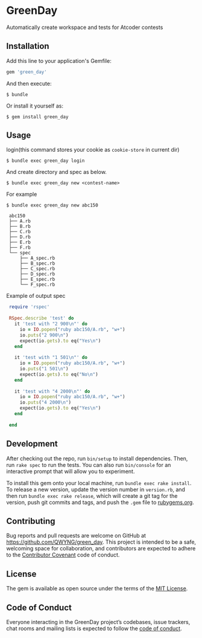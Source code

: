 # GreenDay
Automatically create workspace and tests for Atcoder contests

## Installation

Add this line to your application's Gemfile:

```ruby
gem 'green_day'
```

And then execute:

    $ bundle

Or install it yourself as:

    $ gem install green_day

## Usage
login(this command stores your cookie as `cookie-store` in current dir)

    $ bundle exec green_day login
    
And create directory and spec as below.
   
    $ bundle exec green_day new <contest-name>

For example 
   
    $ bundle exec green_day new abc150
   
   ```
    abc150
    ├── A.rb
    ├── B.rb
    ├── C.rb
    ├── D.rb
    ├── E.rb
    ├── F.rb
    └── spec
        ├── A_spec.rb
        ├── B_spec.rb
        ├── C_spec.rb
        ├── D_spec.rb
        ├── E_spec.rb
        └── F_spec.rb
   ```
   
   Example of output spec
   
   ```ruby
    require 'rspec'
    
    RSpec.describe 'test' do
      it 'test with "2 900\n"' do
        io = IO.popen("ruby abc150/A.rb", "w+")
        io.puts("2 900\n")
        expect(io.gets).to eq("Yes\n")
      end
    
      it 'test with "1 501\n"' do
        io = IO.popen("ruby abc150/A.rb", "w+")
        io.puts("1 501\n")
        expect(io.gets).to eq("No\n")
      end
    
      it 'test with "4 2000\n"' do
        io = IO.popen("ruby abc150/A.rb", "w+")
        io.puts("4 2000\n")
        expect(io.gets).to eq("Yes\n")
      end
    
    end
  ```

## Development

After checking out the repo, run `bin/setup` to install dependencies. Then, run `rake spec` to run the tests. You can also run `bin/console` for an interactive prompt that will allow you to experiment.

To install this gem onto your local machine, run `bundle exec rake install`. To release a new version, update the version number in `version.rb`, and then run `bundle exec rake release`, which will create a git tag for the version, push git commits and tags, and push the `.gem` file to [rubygems.org](https://rubygems.org).

## Contributing

Bug reports and pull requests are welcome on GitHub at https://github.com/QWYNG/green_day. This project is intended to be a safe, welcoming space for collaboration, and contributors are expected to adhere to the [Contributor Covenant](http://contributor-covenant.org) code of conduct.

## License

The gem is available as open source under the terms of the [MIT License](https://opensource.org/licenses/MIT).

## Code of Conduct

Everyone interacting in the GreenDay project’s codebases, issue trackers, chat rooms and mailing lists is expected to follow the [code of conduct](https://github.com/[USERNAME]/green_day/blob/master/CODE_OF_CONDUCT.md).
